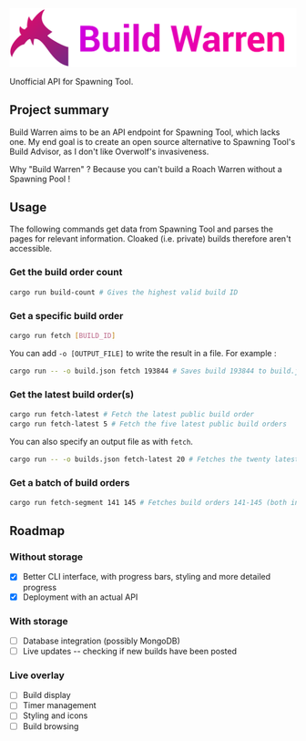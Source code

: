 ![title](img/buildwarrentitle.png)

Unofficial API for Spawning Tool.

## Project summary

Build Warren aims to be an API endpoint for Spawning Tool, which lacks one. My end goal is to create an open source alternative to Spawning Tool's Build Advisor, as I don't like Overwolf's invasiveness.

Why "Build Warren" ? Because you can't build a Roach Warren without a Spawning Pool !

## Usage

The following commands get data from Spawning Tool and parses the pages for relevant information. Cloaked (i.e. private) builds therefore aren't accessible.

### Get the build order count

```Bash
cargo run build-count # Gives the highest valid build ID
```

### Get a specific build order

```Bash
cargo run fetch [BUILD_ID]
```
You can add `-o [OUTPUT_FILE]` to write the result in a file. For example :
```Bash
cargo run -- -o build.json fetch 193844 # Saves build 193844 to build.json
```

### Get the latest build order(s)

```Bash
cargo run fetch-latest # Fetch the latest public build order
cargo run fetch-latest 5 # Fetch the five latest public build orders
```
You can also specify an output file as with `fetch`.

```Bash
cargo run -- -o builds.json fetch-latest 20 # Fetches the twenty latest public builds and saves them to builds.json
```

### Get a batch of build orders

```Bash
cargo run fetch-segment 141 145 # Fetches build orders 141-145 (both included)
```

## Roadmap

### Without storage

* [x] Better CLI interface, with progress bars, styling and more detailed progress
* [x] Deployment with an actual API

### With storage

* [ ] Database integration (possibly MongoDB)
* [ ] Live updates -- checking if new builds have been posted

### Live overlay

* [ ] Build display
* [ ] Timer management
* [ ] Styling and icons
* [ ] Build browsing
